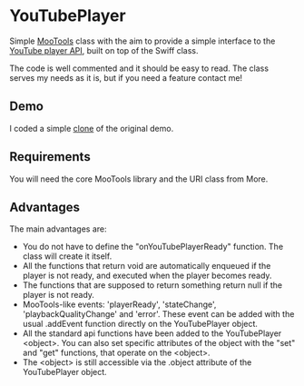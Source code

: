 # YouTubePlayer

Simple [MooTools](http://mootools.net/ "MooTools") class with the aim
to provide a simple interface to the [YouTube player
API](http://code.google.com/apis/youtube/js_api_reference.html
"YouTube JS API reference"), built on top of the Swiff class.

The code is well commented and it should be easy to read. The class
serves my needs as it is, but if you need a feature contact me!

## Demo
I coded a simple [clone](http://mazzo.li/YouTubePlayer/demo.html
"Demo") of the original demo.

## Requirements
You will need the core MooTools library and the URI class from More.

## Advantages
The main advantages are:

*   You do not have to define the "onYouTubePlayerReady" function. The
    class will create it itself.
*   All the functions that return void are automatically enqueued if the
    player is not ready, and executed when the player becomes ready.
*   The functions that are supposed to return something return null if the
    player is not ready.
*   MooTools-like events: 'playerReady', 'stateChange',
    'playbackQualityChange' and 'error'. These event can be added with
    the usual .addEvent function directly on the YouTubePlayer object.
*   All the standard api functions have been added to the YouTubePlayer
    &lt;object&gt;. You can also set specific attributes of the object with the
    "set" and "get" functions, that operate on the &lt;object&gt;.
*   The &lt;object&gt; is still accessible via the .object attribute of the
    YouTubePlayer object.


